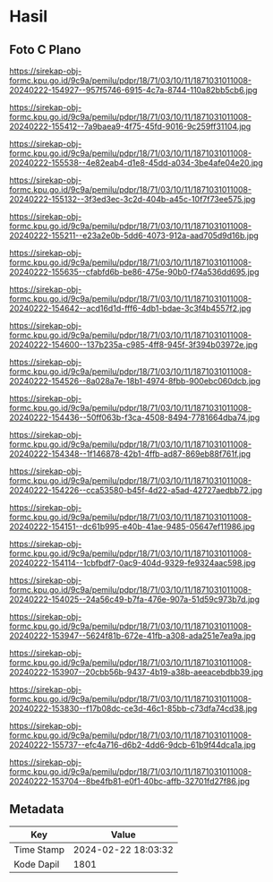 # Hasil

## Foto C Plano

https://sirekap-obj-formc.kpu.go.id/9c9a/pemilu/pdpr/18/71/03/10/11/1871031011008-20240222-154927--957f5746-6915-4c7a-8744-110a82bb5cb6.jpg

https://sirekap-obj-formc.kpu.go.id/9c9a/pemilu/pdpr/18/71/03/10/11/1871031011008-20240222-155412--7a9baea9-4f75-45fd-9016-9c259ff31104.jpg

https://sirekap-obj-formc.kpu.go.id/9c9a/pemilu/pdpr/18/71/03/10/11/1871031011008-20240222-155538--4e82eab4-d1e8-45dd-a034-3be4afe04e20.jpg

https://sirekap-obj-formc.kpu.go.id/9c9a/pemilu/pdpr/18/71/03/10/11/1871031011008-20240222-155132--3f3ed3ec-3c2d-404b-a45c-10f7f73ee575.jpg

https://sirekap-obj-formc.kpu.go.id/9c9a/pemilu/pdpr/18/71/03/10/11/1871031011008-20240222-155211--e23a2e0b-5dd6-4073-912a-aad705d9d16b.jpg

https://sirekap-obj-formc.kpu.go.id/9c9a/pemilu/pdpr/18/71/03/10/11/1871031011008-20240222-155635--cfabfd6b-be86-475e-90b0-f74a536dd695.jpg

https://sirekap-obj-formc.kpu.go.id/9c9a/pemilu/pdpr/18/71/03/10/11/1871031011008-20240222-154642--acd16d1d-fff6-4db1-bdae-3c3f4b4557f2.jpg

https://sirekap-obj-formc.kpu.go.id/9c9a/pemilu/pdpr/18/71/03/10/11/1871031011008-20240222-154600--137b235a-c985-4ff8-945f-3f394b03972e.jpg

https://sirekap-obj-formc.kpu.go.id/9c9a/pemilu/pdpr/18/71/03/10/11/1871031011008-20240222-154526--8a028a7e-18b1-4974-8fbb-900ebc060dcb.jpg

https://sirekap-obj-formc.kpu.go.id/9c9a/pemilu/pdpr/18/71/03/10/11/1871031011008-20240222-154436--50ff063b-f3ca-4508-8494-7781664dba74.jpg

https://sirekap-obj-formc.kpu.go.id/9c9a/pemilu/pdpr/18/71/03/10/11/1871031011008-20240222-154348--1f146878-42b1-4ffb-ad87-869eb88f761f.jpg

https://sirekap-obj-formc.kpu.go.id/9c9a/pemilu/pdpr/18/71/03/10/11/1871031011008-20240222-154226--cca53580-b45f-4d22-a5ad-42727aedbb72.jpg

https://sirekap-obj-formc.kpu.go.id/9c9a/pemilu/pdpr/18/71/03/10/11/1871031011008-20240222-154151--dc61b995-e40b-41ae-9485-05647ef11986.jpg

https://sirekap-obj-formc.kpu.go.id/9c9a/pemilu/pdpr/18/71/03/10/11/1871031011008-20240222-154114--1cbfbdf7-0ac9-404d-9329-fe9324aac598.jpg

https://sirekap-obj-formc.kpu.go.id/9c9a/pemilu/pdpr/18/71/03/10/11/1871031011008-20240222-154025--24a56c49-b7fa-476e-907a-51d59c973b7d.jpg

https://sirekap-obj-formc.kpu.go.id/9c9a/pemilu/pdpr/18/71/03/10/11/1871031011008-20240222-153947--5624f81b-672e-41fb-a308-ada251e7ea9a.jpg

https://sirekap-obj-formc.kpu.go.id/9c9a/pemilu/pdpr/18/71/03/10/11/1871031011008-20240222-153907--20cbb56b-9437-4b19-a38b-aeeacebdbb39.jpg

https://sirekap-obj-formc.kpu.go.id/9c9a/pemilu/pdpr/18/71/03/10/11/1871031011008-20240222-153830--f17b08dc-ce3d-46c1-85bb-c73dfa74cd38.jpg

https://sirekap-obj-formc.kpu.go.id/9c9a/pemilu/pdpr/18/71/03/10/11/1871031011008-20240222-155737--efc4a716-d6b2-4dd6-9dcb-61b9f44dca1a.jpg

https://sirekap-obj-formc.kpu.go.id/9c9a/pemilu/pdpr/18/71/03/10/11/1871031011008-20240222-153704--8be4fb81-e0f1-40bc-affb-32701fd27f86.jpg


## Metadata

| Key        | Value               |
| ---------- | ------------------- |
| Time Stamp | 2024-02-22 18:03:32 |
| Kode Dapil | 1801                |



